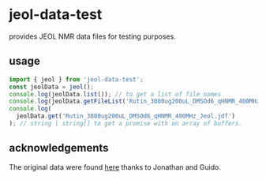 # jeol-data-test

provides JEOL NMR data files for testing purposes.

## usage

```js
import { jeol } from 'jeol-data-test';
const jeolData = jeol();
console.log(jeolData.list()); // to get a list of file names
console.log(jeolData.getFileList('Rutin_3080ug200uL_DMSOd6_qHNMR_400MHz_Jeol.jdf')) string | string[] to get an array of fileList
console.log(
  jeolData.get('Rutin_3080ug200uL_DMSOd6_qHNMR_400MHz_Jeol.jdf')
); // string | string[] to get a promise with an array of buffers.

```
## acknowledgements
The original data were found [here](https://dataverse.harvard.edu/dataset.xhtml?persistentId=doi:10.7910/DVN/ZAZDNM) thanks to Jonathan and Guido.
